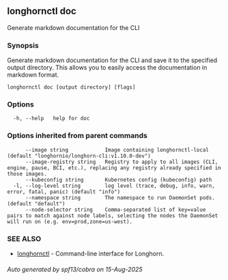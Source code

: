## longhornctl doc

Generate markdown documentation for the CLI

### Synopsis

Generate markdown documentation for the CLI and save it to the specified output directory. This allows you to easily access the documentation in markdown format.

```
longhornctl doc [output directory] [flags]
```

### Options

```
  -h, --help   help for doc
```

### Options inherited from parent commands

```
      --image string            Image containing longhornctl-local (default "longhornio/longhorn-cli:v1.10.0-dev")
      --image-registry string   Registry to apply to all images (CLI, engine, pause, BCI, etc.), replacing any registry already specified in those images.
      --kubeconfig string       Kubernetes config (kubeconfig) path
  -l, --log-level string        log level (trace, debug, info, warn, error, fatal, panic) (default "info")
      --namespace string        The namespace to run DaemonSet pods. (default "default")
      --node-selector string    Comma-separated list of key=value pairs to match against node labels, selecting the nodes the DaemonSet will run on (e.g. env=prod,zone=us-west).
```

### SEE ALSO

* [longhornctl](longhornctl.md)	 - Command-line interface for Longhorn.

###### Auto generated by spf13/cobra on 15-Aug-2025

